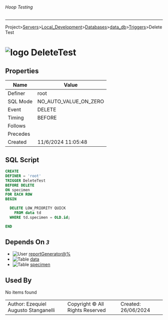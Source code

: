 ###### Hoop Testing
___
Project>[Servers](../../../../Servers.md)>[Local_Development](../../../Local_Development.md)>[Databases](../../Databases.md)>[data_db](../data_db.md)>[Triggers](Triggers.md)>DeleteTest


# ![logo](../../../../../Images/trigger64.svg) DeleteTest


## <a name="#Properties"></a>Properties
|Name|Value|
|---|---|
|Definer|root|
|SQL Mode|NO_AUTO_VALUE_ON_ZERO|
|Event|DELETE|
|Timing|BEFORE|
|Follows||
|Precedes||
|Created|11/6/2024 11:05:48|


## <a name="#SqlScript"></a>SQL Script
```SQL
CREATE
DEFINER = 'root'
TRIGGER DeleteTest
BEFORE DELETE
ON specimen
FOR EACH ROW
BEGIN

  DELETE LOW_PRIORITY QUICK
    FROM data td
  WHERE td.specimen = OLD.id;

END
```

## <a name="#DependsOn"></a>Depends On _`3`_
- ![User](../../../../../Images/user.svg) [reportGenerator@%](../../../Users/reportGenerator@%.md)
- ![Table](../../../../../Images/table.svg) [data](../Tables/data.md)
- ![Table](../../../../../Images/table.svg) [specimen](../Tables/specimen.md)


## <a name="#UsedBy"></a>Used By
No items found

||||
|---|---|---|
|Author: Ezequiel Augusto Stanganelli|Copyright © All Rights Reserved|Created: 26/06/2024|